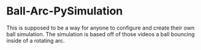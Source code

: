 # Ball-Arc-PySimulation
 This is supposed to be a way for anyone to configure and create their own ball simulation. The simulation is based off of those videos a ball bouncing inside of a rotating arc.

